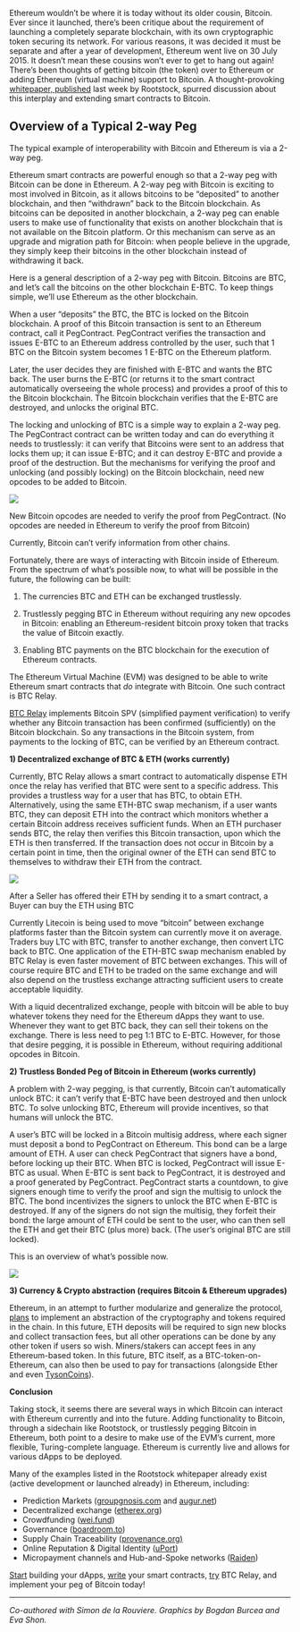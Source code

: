 Ethereum wouldn’t be where it is today without its older cousin, Bitcoin. Ever since it launched, there’s been critique about the requirement of launching a completely separate blockchain, with its own cryptographic token securing its network. For various reasons, it was decided it must be separate and after a year of development, Ethereum went live on 30 July 2015. It doesn’t mean these cousins won’t ever to get to hang out again! There’s been thoughts of getting bitcoin (the token) over to Ethereum or adding Ethereum (virtual machine) support to Bitcoin. A thought-provoking  [whitepaper, published](http://www.rootstock.io/#white-paper)  last week by Rootstock, spurred discussion about this interplay and extending smart contracts to Bitcoin.

## **Overview of a Typical 2-way Peg**

The typical example of interoperability with Bitcoin and Ethereum is via a 2-way peg.

Ethereum smart contracts are powerful enough so that a 2-way peg with Bitcoin can be done in Ethereum. A 2-way peg with Bitcoin is exciting to most involved in Bitcoin, as it allows bitcoins to be “deposited” to another blockchain, and then “withdrawn” back to the Bitcoin blockchain. As bitcoins can be deposited in another blockchain, a 2-way peg can enable users to make use of functionality that exists on another blockchain that is not available on the Bitcoin platform. Or this mechanism can serve as an upgrade and migration path for Bitcoin: when people believe in the upgrade, they simply keep their bitcoins in the other blockchain instead of withdrawing it back.

Here is a general description of a 2-way peg with Bitcoin. Bitcoins are BTC, and let’s call the bitcoins on the other blockchain E-BTC. To keep things simple, we’ll use Ethereum as the other blockchain.

When a user “deposits” the BTC, the BTC is locked on the Bitcoin blockchain. A proof of this Bitcoin transaction is sent to an Ethereum contract, call it PegContract. PegContract verifies the transaction and issues E-BTC to an Ethereum address controlled by the user, such that 1 BTC on the Bitcoin system becomes 1 E-BTC on the Ethereum platform.

Later, the user decides they are finished with E-BTC and wants the BTC back. The user burns the E-BTC (or returns it to the smart contract automatically overseeing the whole process) and provides a proof of this to the Bitcoin blockchain. The Bitcoin blockchain verifies that the E-BTC are destroyed, and unlocks the original BTC.

The locking and unlocking of BTC is a simple way to explain a 2-way peg. The PegContract contract can be written today and can do everything it needs to trustlessly: it can verify that Bitcoins were sent to an address that locks them up; it can issue E-BTC; and it can destroy E-BTC and provide a proof of the destruction. But the mechanisms for verifying the proof and unlocking (and possibly locking) on the Bitcoin blockchain, need new opcodes to be added to Bitcoin.

![](https://miro.medium.com/max/700/1*ASq7xmkCZIFd6Od1mQAtUw.png)

New Bitcoin opcodes are needed to verify the proof from PegContract. (No opcodes are needed in Ethereum to verify the proof from Bitcoin)

Currently, Bitcoin can’t verify information from other chains.

Fortunately, there are ways of interacting with Bitcoin inside of Ethereum. From the spectrum of what’s possible now, to what will be possible in the future, the following can be built:

1) The currencies BTC and ETH can be exchanged trustlessly.

2) Trustlessly pegging BTC in Ethereum without requiring any new opcodes in Bitcoin: enabling an Ethereum-resident bitcoin proxy token that tracks the value of Bitcoin exactly.

3) Enabling BTC payments on the BTC blockchain for the execution of Ethereum contracts.

The Ethereum Virtual Machine (EVM) was designed to be able to write Ethereum smart contracts that *do* integrate with Bitcoin. One such contract is BTC Relay.

[BTC Relay](http://btcrelay.org/)  implements Bitcoin SPV (simplified payment verification) to verify whether any Bitcoin transaction has been confirmed (sufficiently) on the Bitcoin blockchain. So any transactions in the Bitcoin system, from payments to the locking of BTC, can be verified by an Ethereum contract.

**1) Decentralized exchange of BTC & ETH (works currently)**

Currently, BTC Relay allows a smart contract to automatically dispense ETH once the relay has verified that BTC were sent to a specific address. This provides a trustless way for a user that has BTC, to obtain ETH. Alternatively, using the same ETH-BTC swap mechanism, if a user wants BTC, they can deposit ETH into the contract which monitors whether a certain Bitcoin address receives sufficient funds. When an ETH purchaser sends BTC, the relay then verifies this Bitcoin transaction, upon which the ETH is then transferred. If the transaction does not occur in Bitcoin by a certain point in time, then the original owner of the ETH can send BTC to themselves to withdraw their ETH from the contract.

![](https://miro.medium.com/max/700/1*C0xpJwhp6us-m8wklVUd5Q.png)

After a Seller has offered their ETH by sending it to a smart contract, a Buyer can buy the ETH using BTC

Currently Litecoin is being used to move “bitcoin” between exchange platforms faster than the Bitcoin system can currently move it on average. Traders buy LTC with BTC, transfer to another exchange, then convert LTC back to BTC. One application of the ETH-BTC swap mechanism enabled by BTC Relay is even faster movement of BTC between exchanges. This will of course require BTC and ETH to be traded on the same exchange and will also depend on the trustless exchange attracting sufficient users to create acceptable liquidity.

With a liquid decentralized exchange, people with bitcoin will be able to buy whatever tokens they need for the Ethereum dApps they want to use. Whenever they want to get BTC back, they can sell their tokens on the exchange. There is less need to peg 1:1 BTC to E-BTC. However, for those that desire pegging, it is possible in Ethereum, without requiring additional opcodes in Bitcoin.

**2) Trustless Bonded Peg of Bitcoin in Ethereum (works currently)**

A problem with 2-way pegging, is that currently, Bitcoin can’t automatically unlock BTC: it can’t verify that E-BTC have been destroyed and then unlock BTC. To solve unlocking BTC, Ethereum will provide incentives, so that humans will unlock the BTC.

A user’s BTC will be locked in a Bitcoin multisig address, where each signer must deposit a bond to PegContract on Ethereum. This bond can be a large amount of ETH. A user can check PegContract that signers have a bond, before locking up their BTC. When BTC is locked, PegContract will issue E-BTC as usual. When E-BTC is sent back to PegContract, it is destroyed and a proof generated by PegContract. PegContract starts a countdown, to give signers enough time to verify the proof and sign the multisig to unlock the BTC. The bond incentivizes the signers to unlock the BTC when E-BTC is destroyed. If any of the signers do not sign the multisig, they forfeit their bond: the large amount of ETH could be sent to the user, who can then sell the ETH and get their BTC (plus more) back. (The user’s original BTC are still locked).

This is an overview of what’s possible now.

![](https://miro.medium.com/max/700/1*2yZDbi-aGbu-8gQBuie4tg.png)

**3) Currency & Crypto abstraction (requires Bitcoin & Ethereum upgrades)**

Ethereum, in an attempt to further modularize and generalize the protocol,  [plans](https://github.com/ethereum/EIPs/issues/28)  to implement an abstraction of the cryptography and tokens required in the chain. In this future, ETH deposits will be required to sign new blocks and collect transaction fees, but all other operations can be done by any other token if users so wish. Miners/stakers can accept fees in any Ethereum-based token. In this future, BTC itself, as a BTC-token-on-Ethereum, can also then be used to pay for transactions (alongside Ether and even  [TysonCoins](http://fightland.vice.com/blog/mike-tyson-launches-the-first-of-100-branded-bitcoin-atms-in-las-vegas)).

**Conclusion**

Taking stock, it seems there are several ways in which Bitcoin can interact with Ethereum currently and into the future. Adding functionality to Bitcoin, through a sidechain like Rootstock, or trustlessly pegging Bitcoin in Ethereum, both point to a desire to make use of the EVM’s current, more flexible, Turing-complete language. Ethereum is currently live and allows for various dApps to be deployed.

Many of the examples listed in the Rootstock whitepaper already exist (active development or launched already) in Ethereum, including:

-   Prediction Markets ([groupgnosis.com](http://groupgnosis.com/)  and  [augur.net](http://augur.net/))
-   Decentralized exchange ([etherex.org](http://etherex.org/))
-   Crowdfunding ([wei.fund](http://wei.fund/))
-   Governance ([boardroom.to](http://boardroom.to/))
-   Supply Chain ​Traceability ([provenance.org)](http://provenance.org/)
-   Online Reputation & Digital Identity ([uPort](https://medium.com/@ConsenSys/uport-the-wallet-is-the-new-browser-b133a83fe73))
-   Micropayment channels and Hub-and-Spoke networks ([Raiden](https://github.com/heikoheiko/raiden))

[Start](https://medium.com/@ConsenSys/a-101-noob-intro-to-programming-smart-contracts-on-ethereum-695d15c1dab4)  building your dApps,  [write](https://chriseth.github.io/browser-solidity/)  your smart contracts,  [try](http://btcrelay.org/)  BTC Relay, and implement your peg of Bitcoin today!
* * *
_Co-authored with Simon de la Rouviere. Graphics by Bogdan Burcea and Eva Shon._
